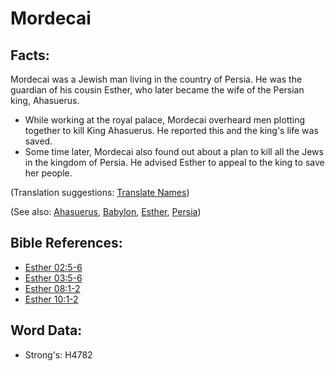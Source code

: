 # Mordecai #

## Facts: ##

Mordecai was a Jewish man living in the country of Persia. He was the guardian of his cousin Esther, who later became the wife of the Persian king, Ahasuerus.

* While working at the royal palace, Mordecai overheard men plotting together to kill King Ahasuerus. He reported this and the king's life was saved.
* Some time later, Mordecai also found out about a plan to kill all the Jews in the kingdom of Persia. He advised Esther to appeal to the king to save her people.

(Translation suggestions: [Translate Names](rc://en/ta/man/translate/translate-names))

(See also: [Ahasuerus](../names/ahasuerus.md), [Babylon](../names/babylon.md), [Esther](../names/esther.md), [Persia](../names/persia.md))

## Bible References: ##

* [Esther 02:5-6](rc://en/tn/help/est/02/05)
* [Esther 03:5-6](rc://en/tn/help/est/03/05)
* [Esther 08:1-2](rc://en/tn/help/est/08/01)
* [Esther 10:1-2](rc://en/tn/help/est/10/01)

## Word Data: ##

* Strong's: H4782
